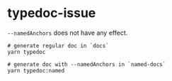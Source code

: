# typedoc-issue

`--namedAnchors` does not have any effect.

```
# generate regular doc in `docs`
yarn typedoc

# generate doc with --namedAnchors in `named-docs`
yarn typedoc:named
```
